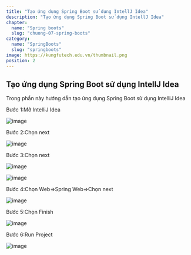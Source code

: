 ```yaml
---
title: "Tạo ứng dụng Spring Boot sử dụng IntellJ Idea"
description: "Tạo ứng dụng Spring Boot sử dụng IntellJ Idea"
chapter:
  name: "Spring boots"
  slug: "chuong-07-spring-boots"
category:
  name: "SpringBoots"
  slug: "springboots"
image: https://kungfutech.edu.vn/thumbnail.png
position: 2
---
```


## Tạo ứng dụng Spring Boot sử dụng IntellJ Idea

Trong phần này hướng dẫn tạo ứng dụng Spring Boot sử dụng IntelliJ Idea

Bước 1:Mở IntelliJ Idea

![image](https://user-images.githubusercontent.com/29374426/179366936-6d2fb3f2-567d-46ac-b97f-93d4700716fe.png)

Bước 2:Chọn next

![image](https://user-images.githubusercontent.com/29374426/179366953-96ad9694-c4e0-4ab9-ac3c-6be9fc4f3fa7.png)

Bước 3:Chọn next

![image](https://user-images.githubusercontent.com/29374426/179366961-670b895a-9f50-4317-b586-8f4e8f44fffb.png)

![image](https://user-images.githubusercontent.com/29374426/179366966-b76e160b-87a6-474f-9237-ea20d0fb0a2e.png)

Bước 4:Chọn Web=>Spring Web=>Chọn next

![image](https://user-images.githubusercontent.com/29374426/179366977-e3981f8d-d8b9-4361-94ea-6df369bc9efc.png)

Bước 5:Chọn Finish

![image](https://user-images.githubusercontent.com/29374426/179366987-1e408f08-5248-4fa2-89d5-97d90fc82d49.png)

Bước 6:Run Project

![image](https://user-images.githubusercontent.com/29374426/179366998-1a80b702-6815-4f0b-825d-a36e583b9c97.png)
